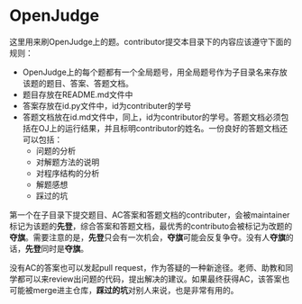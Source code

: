 # OpenJudge

这里用来刷OpenJudge上的题。contributor提交本目录下的内容应该遵守下面的规则：<br>
- OpenJudge上的每个题都有一个全局题号，用全局题号作为子目录名来存放该题的题目、答案、答题文档。
- 题目存放在README.md文件中
- 答案存放在id.py文件中，id为contributer的学号
- 答题文档放在id.md文件中，同上，id为contributor的学号。答题文档必须包括在OJ上的运行结果，并且标明contributor的姓名。一份良好的答题文档还可以包括：
	- 问题的分析
	- 对解题方法的说明
	- 对程序结构的分析
	- 解题感想
	- 踩过的坑

第一个在子目录下提交题目、AC答案和答题文档的contributer，会被maintainer标记为该题的**先登**，综合答案和答题文档，最优秀的contributo会被标记为改题的**夺旗**。需要注意的是，**先登**只会有一次机会，**夺旗**可能会反复争夺。没有人**夺旗**的话，**先登**同时是**夺旗**。

没有AC的答案也可以发起pull request，作为答疑的一种新途径。老师、助教和同学都可以来review出问题的代码，提出解决的建议。如果最终获得AC，该答案也可能被merge进主仓库，**踩过的坑**对别人来说，也是非常有用的。
